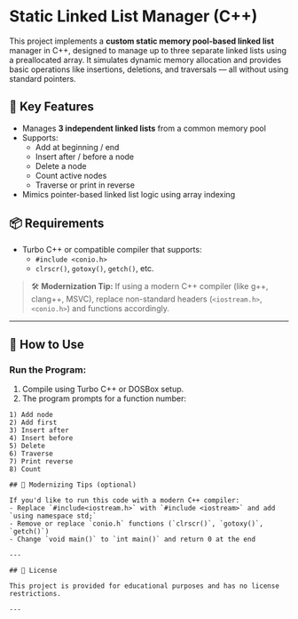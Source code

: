 # Static Linked List Manager (C++)

This project implements a **custom static memory pool-based linked list** manager in C++, designed to manage up to three separate linked lists using a preallocated array. It simulates dynamic memory allocation and provides basic operations like insertions, deletions, and traversals — all without using standard pointers.

## 🧠 Key Features

- Manages **3 independent linked lists** from a common memory pool
- Supports:
  - Add at beginning / end
  - Insert after / before a node
  - Delete a node
  - Count active nodes
  - Traverse or print in reverse
- Mimics pointer-based linked list logic using array indexing

## 📦 Requirements

- Turbo C++ or compatible compiler that supports:
  - `#include <conio.h>`
  - `clrscr()`, `gotoxy()`, `getch()`, etc.

> 🛠️ **Modernization Tip:** If using a modern C++ compiler (like g++, clang++, MSVC), replace non-standard headers (`<iostream.h>`, `<conio.h>`) and functions accordingly.

---

## 🚀 How to Use

### Run the Program:
1. Compile using Turbo C++ or DOSBox setup.
2. The program prompts for a function number:

```text
1) Add node
2) Add first
3) Insert after
4) Insert before
5) Delete
6) Traverse
7) Print reverse
8) Count

## 🔧 Modernizing Tips (optional)

If you'd like to run this code with a modern C++ compiler:
- Replace `#include<iostream.h>` with `#include <iostream>` and add `using namespace std;`
- Remove or replace `conio.h` functions (`clrscr()`, `gotoxy()`, `getch()`)
- Change `void main()` to `int main()` and return 0 at the end

---

## 📄 License

This project is provided for educational purposes and has no license restrictions.

---

